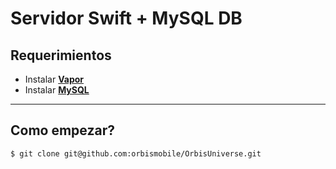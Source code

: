 Servidor Swift + MySQL DB
=========================

Requerimientos
----------------------

- Instalar **[Vapor](https://vapor.codes)**
- Instalar **[MySQL](https://dev.mysql.com/downloads/mysql/)**

----------

Como empezar?
----------------------

```bash 
$ git clone git@github.com:orbismobile/OrbisUniverse.git
```
